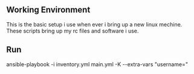 ## Working Environment

This is the basic setup i use when ever i bring up a new linux mechine. These scripts bring up my rc files and software i use.

## Run
ansible-playbook -i inventory.yml main.yml -K --extra-vars "username=<username>"

